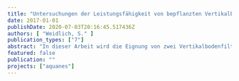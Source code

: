 ```yaml
---
title: "Untersuchungen der Leistungsfähigkeit von bepflanzten Vertikalbodenfiltern zur Elimination von Spurenstoffen nach der Ozonung im Vergleich zu Sandfiltern"
date: 2017-01-01
publishDate: 2020-07-03T20:16:45.517436Z
authors: [ "Weidlich, S." ]
publication_types: ["7"]
abstract: "In dieser Arbeit wird die Eignung von zwei Vertikalbodenfiltern, die an einer Ozonung (O3) zur weitergehenden Spurenstoffelimination im Kläranlagenablauf nachgeschaltet werden, untersucht. Die Bodenfilter unterscheiden sich primär in den verwendeten Filtermaterialien: Sand, als konventionelles Füllmaterial (BF1), und BioChar als alternatives Substrat (BF2). Letzteres setzt sich aus Lava- und Pflanzenkohle zusammen und soll auf Grund der zusätzlichen adsorptiven Reinigungsleistung für eine weitergehende Spurenstoffelimination sorgen. Die Pilotanlage wurde während des Versuchszeitraums wöchentlich an vier Messstellen (Zu- und Ablauf der Ozonanlage, Abläufe beider Bodenfilter) beprobt und hinsichtlich Wasserqualitätsparameter und Spurenstoffe untersucht. Die ausgewählten Spurenstoffe stammen aus den Bereichen Pharmazie, Landwirtschaft und Industrie. Allgemein sorgten die Bodenfilter für eine Verbesserung der Wasserqualität, welche sich unter anderem durch eine Reduktion des CSB und des DOC äußerte. Der CSB verringerte sich von 28,8 mg/L (Ablauf Ozonung) auf 18,4 mg/L (BF1) bzw. 17,4 mg/L (BF2), der Nitratgehalt von 12,1 mg/L auf 10,1 mg/L (BF1) bzw. 8,5 mg/L (BF2). Ebenfalls sorgten beide BF für eine Verminderung des Gesamtphosphors, welcher von 0,44 mg/L auf 0,11 mg/L (BF1) bzw. 0,27 mg/L (BF2) reduziert wurde. Der gelöste Phosphoranteil und das Orhophosphat reduzierten sich ebenfalls im BF1 (Pgel um 0,06 mg/L und oPO4 um 0,03 mg/L), wohingegen diese Fraktionen im BF2 um 0,10 mg/L (Pgel)und0,13mg/L (oPO4) anstiegen. Bei den Spurenstoffen zeigte die Ozonanlage hohe Wirkungsgrade (> 95%) bei einigen Substanzen, wie zum Beispiel für Diclofenac und Carbamazepin. Im BF1 lassen sich keine zusätzliche Elimination der Spurenstoffe feststellen. Wohingegen im BF2 eine weitergehende Elimination auf Grund der adsorptiven Wirkung bei vier Substanzen (Candesartan (CAN), Benzotriazol (BTA), Metoprolol (MTP), Oxipurinol (OXP)) zu beobachten war. Während des Versuchszeitraums sind sehr hohe Eliminationsleistungen (> 95%) in der Verfahrenskombination O3 + BF2 bei den Spurenstoffe MTP und BTA zu verzeichnen. Dabei waren die Unterschiede bei BTA deutlich ausgeprägter: der Wirkungsgrad stieg von 74,5 (O3 + BF1) auf 90,5% (O3 + BF2). Der größte Unterschied innerhalb der BF bestand bei OXP. Dort erhöhten sich die Wirkungsgrade von 43,1% auf 88,7%. Gegen Ende des Versuchszeitraumes deutete sich eine Abnahme der Eliminationsleistungen von CAN und OXP an, welches auf eine Erschöpfung des Sorptionspotentials schließen lässt. Ähnliche Tendenzen zeigen sich bei Raumfiltern, welche mit Aktivkohle gefüllt sind. Daher ist davon auszugehen, dass sich die Leistungsfähigkeiten des BF2 mit steigender Betriebsdauer denen des BF1 angleichen. Insgesamt eignen sich Vertikalbodenfilter für die Aufbereitung von ozoniertem Abwasser. Im Vergleich zu konventionellen Raumfiltern weisen sie einen geringeren Wartungsaufwand auf, besitzen aber einen deutlich höheren Platzbedarf (Faktor 1700). Die Ergebnisse dieser Arbeit lassen darauf schließen, dass die weitergehende Spurenstoffelimination der Bodenfilter vergleichbar mit ähnlich gefüllten Raumfiltern ist."
featured: false
publication: ""
projects: ["aquanes"]
---
```


